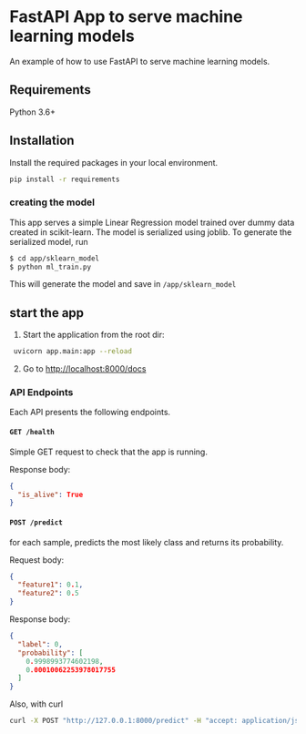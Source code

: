 # FastAPI App to serve machine learning models

An example of how to use FastAPI to serve machine learning models.

## Requirements

Python 3.6+

## Installation
Install the required packages in your local environment.
```bash
pip install -r requirements
``` 

### creating the model

This app serves a simple Linear Regression model trained over dummy data created in scikit-learn. The model is serialized using joblib. To generate the serialized model, run
```bash
$ cd app/sklearn_model
$ python ml_train.py
```
This will generate the model and save in `/app/sklearn_model`

## start the app

1. Start the application from the root dir:  
```bash
 uvicorn app.main:app --reload
```

2. Go to [http://localhost:8000/docs](http://localhost:8000/docs)

### API Endpoints

Each API presents the following endpoints.
#### `GET /health`
Simple GET request to check that the app is running.

Response body:
```json
{
  "is_alive": True
}
```

#### `POST /predict`

for each sample, predicts the most likely class and returns its probability.

Request body:

```json
{
  "feature1": 0.1,
  "feature2": 0.5
}
```

Response body:

```json
{
  "label": 0,
  "probability": [
    0.9998993774602198,
    0.00010062253978017755
  ]
}
```

Also, with curl
```bash
curl -X POST "http://127.0.0.1:8000/predict" -H "accept: application/json" -H "Content-Type: application/json" -d "{\"feature1\":0.1,\"feature2\":0.5}"
```

   

